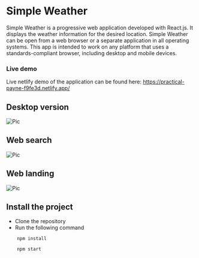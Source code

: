 # Simple Weather

Simple Weather is a progressive web application developed with React.js. It displays the weather information for the desired location. Simple Weather can be open from a web browser or a separate application in all operating systems. This app is intended to work on any platform that uses a standards-compliant browser, including desktop and mobile devices.

### Live demo

Live netlify demo of the application can be found here:
https://practical-payne-f9fe3d.netlify.app/

## Desktop version

![Pic](https://raw.githubusercontent.com/healmasud/simple-weather/master/github-overview/desktop.png)

## Web search

![Pic](https://raw.githubusercontent.com/healmasud/simple-weather/master/github-overview/web-search.png)

## Web landing

![Pic](https://raw.githubusercontent.com/healmasud/simple-weather/master/github-overview/web-landing.png)


## Install the project
- Clone the repository
- Run the following command
```
    npm install 
```
```
    npm start 
```

